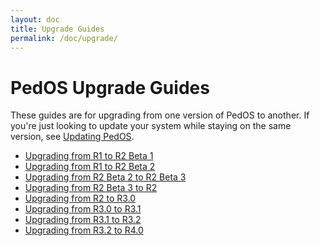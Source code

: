```yaml
---
layout: doc
title: Upgrade Guides
permalink: /doc/upgrade/
---
```


PedOS Upgrade Guides
=======================

These guides are for upgrading from one version of PedOS to another.
If you're just looking to update your system while staying on the same version, see [Updating PedOS].

 * [Upgrading from R1 to R2 Beta 1](/doc/upgrade-to-r2b1/)
 * [Upgrading from R1 to R2 Beta 2](/doc/upgrade-to-r2b2/)
 * [Upgrading from R2 Beta 2 to R2 Beta 3](/doc/upgrade-to-r2b3/)
 * [Upgrading from R2 Beta 3 to R2](/doc/upgrade-to-r2/)
 * [Upgrading from R2 to R3.0](/doc/upgrade-to-r3.0/)
 * [Upgrading from R3.0 to R3.1](/doc/upgrade-to-r3.1/)
 * [Upgrading from R3.1 to R3.2](/doc/upgrade-to-r3.2/)
 * [Upgrading from R3.2 to R4.0](/doc/upgrade-to-r4.0/)


[Updating PedOS]: /doc/updating-PedOS/

